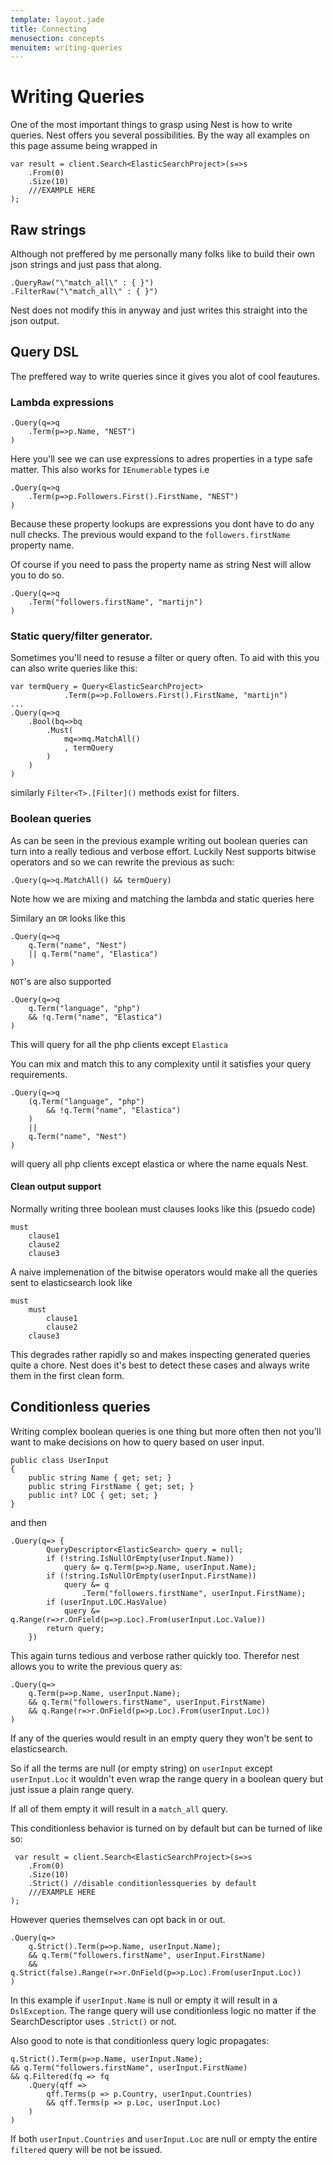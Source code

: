 ```yaml
---
template: layout.jade
title: Connecting
menusection: concepts
menuitem: writing-queries
---
```


# Writing Queries
One of the most important things to grasp using Nest is how to write queries. Nest offers you several possibilities. By the way all examples on this page assume being wrapped in

    var result = client.Search<ElasticSearchProject>(s=>s
        .From(0)
        .Size(10)
        ///EXAMPLE HERE
    );

## Raw strings
Although not preffered by me personally many folks like to build their own json strings and just pass that along.

    .QueryRaw("\"match_all\" : { }")
    .FilterRaw("\"match_all\" : { }")

Nest does not modify this in anyway and just writes this straight into the json output. 

## Query DSL
The preffered way to write queries since it gives you alot of cool feautures.

### Lambda expressions
    .Query(q=>q
        .Term(p=>p.Name, "NEST")
    )

Here you'll see we can use expressions to adres properties in a type safe matter. This also works for `IEnumerable` types i.e

    .Query(q=>q
        .Term(p=>p.Followers.First().FirstName, "NEST")
    )

Because these property lookups are expressions you dont have to do any null checks. The previous would expand to the `followers.firstName` property name. 

Of course if you need to pass the property name as string Nest will allow you to do so.

    .Query(q=>q
        .Term("followers.firstName", "martijn")
    )

### Static query/filter generator. 
Sometimes you'll need to resuse a filter or query often. To aid with this you can also write queries like this:

    var termQuery = Query<ElasticSearchProject>
                .Term(p=>p.Followers.First().FirstName, "martijn")
    ...
    .Query(q=>q
        .Bool(bq=>bq
            .Must(
                mq=>mq.MatchAll()
                , termQuery
            )
        )
    )

similarly `Filter<T>.[Filter]()` methods exist for filters.

### Boolean queries 
As can be seen in the previous example writing out boolean queries can turn into a really tedious and verbose effort. Luckily Nest supports bitwise operators and so we can rewrite the previous as such:

    .Query(q=>q.MatchAll() && termQuery)

Note how we are mixing and matching the lambda and static queries here

Similary an `OR` looks like this

    .Query(q=>q
        q.Term("name", "Nest")
        || q.Term("name", "Elastica")
    ) 

`NOT`'s are also supported
    
    .Query(q=>q
        q.Term("language", "php")
        && !q.Term("name", "Elastica")
    )

This will query for all the php clients except `Elastica`

You can mix and match this to any complexity until it satisfies your query requirements.

    .Query(q=>q
        (q.Term("language", "php")
            && !q.Term("name", "Elastica")
        )
        ||
        q.Term("name", "Nest")
    )

will query all php clients except elastica or where the name equals Nest.

#### Clean output support
Normally writing three boolean must clauses looks like this (psuedo code)

    must
        clause1
        clause2
        clause3

A naive implemenation of the bitwise operators would make all the queries sent to elasticsearch look like

    must
        must
            clause1
            clause2
        clause3

This degrades rather rapidly so and makes inspecting generated queries quite a chore. Nest does it's best to detect these cases and always write them in the first clean form.

## Conditionless queries

Writing complex boolean queries is one thing but more often then not you'll want to make decisions on how to query based on user input. 

    public class UserInput
    {
        public string Name { get; set; }
        public string FirstName { get; set; }
        public int? LOC { get; set; }
    }

and then

    .Query(q=> {
            QueryDescriptor<ElasticSearch> query = null;
            if (!string.IsNullOrEmpty(userInput.Name))
                query &= q.Term(p=>p.Name, userInput.Name);
            if (!string.IsNullOrEmpty(userInput.FirstName))
                query &= q
                    .Term("followers.firstName", userInput.FirstName);
            if (userInput.LOC.HasValue)
                query &= q.Range(r=>r.OnField(p=>p.Loc).From(userInput.Loc.Value))
            return query;
        })

This again turns tedious and verbose rather quickly too. Therefor nest allows you to write the previous query as:

    .Query(q=>
        q.Term(p=>p.Name, userInput.Name);
        && q.Term("followers.firstName", userInput.FirstName)
        && q.Range(r=>r.OnField(p=>p.Loc).From(userInput.Loc))
    )

If any of the queries would result in an empty query they won't be sent to elasticsearch. 

So if all the terms are null (or empty string) on `userInput` except `userInput.Loc` it wouldn't even wrap the range query in a boolean query but just issue a plain range query. 

If all of them empty it will result in a `match_all` query. 

This conditionless behavior is turned on by default but can be turned of like so:

     var result = client.Search<ElasticSearchProject>(s=>s
        .From(0)
        .Size(10)
        .Strict() //disable conditionlessqueries by default
        ///EXAMPLE HERE
    );

However queries themselves can opt back in or out.

    .Query(q=>
        q.Strict().Term(p=>p.Name, userInput.Name);
        && q.Term("followers.firstName", userInput.FirstName)
        && q.Strict(false).Range(r=>r.OnField(p=>p.Loc).From(userInput.Loc))
    )

In this example if `userInput.Name` is null or empty it will result in a `DslException`. The range query will use conditionless logic no matter if the SearchDescriptor uses `.Strict()` or not.

Also good to note is that conditionless query logic propagates:

    q.Strict().Term(p=>p.Name, userInput.Name);
    && q.Term("followers.firstName", userInput.FirstName)
    && q.Filtered(fq => fq
        .Query(qff => 
            qff.Terms(p => p.Country, userInput.Countries)
            && qff.Terms(p => p.Loc, userInput.Loc)
        )
    )

If both `userInput.Countries` and `userInput.Loc` are null or empty the entire `filtered` query will be not be issued. 

















